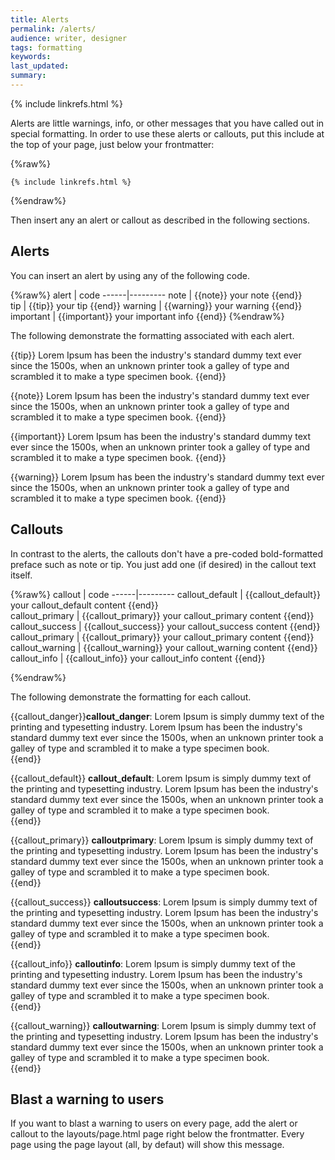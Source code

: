 ```yaml
---
title: Alerts
permalink: /alerts/
audience: writer, designer
tags: formatting
keywords: 
last_updated: 
summary: 
---
```

{% include linkrefs.html %} 

Alerts are little warnings, info, or other messages that you have called out in special formatting. In order to use these alerts or callouts, put this include at the top of your page, just below your frontmatter:

{%raw%}
```liquid
{% include linkrefs.html %}
```
{%endraw%}

Then insert any an alert or callout as described in the following sections.


## Alerts

You can insert an alert by using any of the following code.

{%raw%}
alert | code
------|---------
note | {{note}} your note {{end}}  
tip | {{tip}} your tip {{end}} 
warning | {{warning}} your warning {{end}}
important | {{important}} your important info {{end}} 
{%endraw%}

The following demonstrate the formatting associated with each alert.

{{tip}} Lorem Ipsum has been the industry's standard dummy text ever since the 1500s, when an unknown printer took a galley of type and scrambled it to make a type specimen book. {{end}}

{{note}} Lorem Ipsum has been the industry's standard dummy text ever since the 1500s, when an unknown printer took a galley of type and scrambled it to make a type specimen book. {{end}}

{{important}} Lorem Ipsum has been the industry's standard dummy text ever since the 1500s, when an unknown printer took a galley of type and scrambled it to make a type specimen book. {{end}}

{{warning}} Lorem Ipsum has been the industry's standard dummy text ever since the 1500s, when an unknown printer took a galley of type and scrambled it to make a type specimen book. {{end}}

## Callouts

In contrast to the alerts, the callouts don't have a pre-coded bold-formatted preface such as note or tip. You just add one (if desired) in the callout text itself.

{%raw%}
callout | code
------|---------
callout_default | {{callout_default}} your callout_default content  {{end}}  
callout_primary | {{callout_primary}} your callout_primary content {{end}} 
callout_success | {{callout_success}} your callout_success content {{end}}
callout_primary | {{callout_primary}} your callout_primary content {{end}} 
callout_warning | {{callout_warning}} your callout_warning content {{end}} 
callout_info | {{callout_info}} your callout_info content {{end}} 

{%endraw%}

The following demonstrate the formatting for each callout. 

{{callout_danger}}<b>callout_danger</b>: Lorem Ipsum is simply dummy text of the printing and typesetting industry. Lorem Ipsum has been the industry's standard dummy text ever since the 1500s, when an unknown printer took a galley of type and scrambled it to make a type specimen book.  
{{end}}


{{callout_default}}
<b>callout_default</b>: Lorem Ipsum is simply dummy text of the printing and typesetting industry. Lorem Ipsum has been the industry's standard dummy text ever since the 1500s, when an unknown printer took a galley of type and scrambled it to make a type specimen book.  
{{end}}

{{callout_primary}}
<b>calloutprimary</b>: Lorem Ipsum is simply dummy text of the printing and typesetting industry. Lorem Ipsum has been the industry's standard dummy text ever since the 1500s, when an unknown printer took a galley of type and scrambled it to make a type specimen book.  
{{end}}

{{callout_success}}
<b>calloutsuccess</b>: Lorem Ipsum is simply dummy text of the printing and typesetting industry. Lorem Ipsum has been the industry's standard dummy text ever since the 1500s, when an unknown printer took a galley of type and scrambled it to make a type specimen book.  
{{end}}

{{callout_info}}
<b>calloutinfo</b>: Lorem Ipsum is simply dummy text of the printing and typesetting industry. Lorem Ipsum has been the industry's standard dummy text ever since the 1500s, when an unknown printer took a galley of type and scrambled it to make a type specimen book.  
{{end}}

{{callout_warning}}
<b>calloutwarning</b>: Lorem Ipsum is simply dummy text of the printing and typesetting industry. Lorem Ipsum has been the industry's standard dummy text ever since the 1500s, when an unknown printer took a galley of type and scrambled it to make a type specimen book.  
{{end}}


## Blast a warning to users

If you want to blast a warning to users on every page, add the alert or callout to the layouts/page.html page right below the frontmatter. Every page using the page layout (all, by defaut) will show this message.

